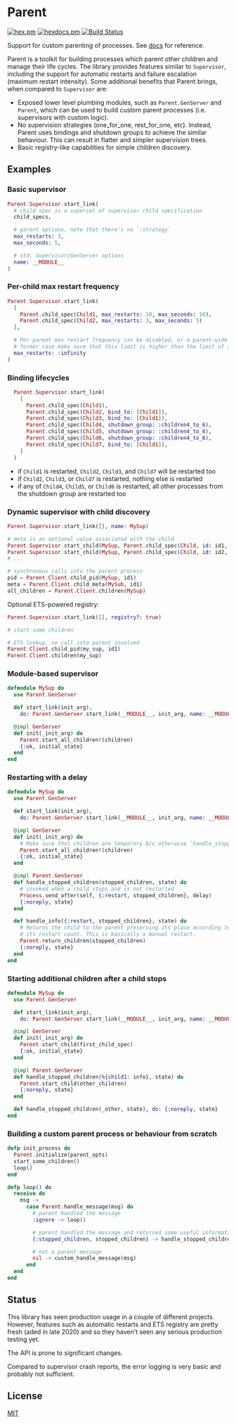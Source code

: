 # Parent

[![hex.pm](https://img.shields.io/hexpm/v/parent.svg?style=flat-square)](https://hex.pm/packages/parent)
[![hexdocs.pm](https://img.shields.io/badge/docs-latest-green.svg?style=flat-square)](https://hexdocs.pm/parent/)
[![Build Status](https://travis-ci.org/sasa1977/parent.svg?branch=master)](https://travis-ci.org/sasa1977/parent)

Support for custom parenting of processes. See [docs](https://hexdocs.pm/parent/) for reference.

Parent is a toolkit for building processes which parent other children and manage their life cycles. The library provides features similar to `Supervisor`, including the support for automatic restarts and failure escalation (maximum restart intensity). Some additional benefits that Parent brings, when compared to `Supervisor` are:

- Exposed lower level plumbing modules, such as `Parent.GenServer` and `Parent`, which can be used to build custom parent processes (i.e. supervisors with custom logic).
- No supervision strategies (one_for_one, rest_for_one, etc). Instead, Parent uses bindings and shutdown groups to achieve the similar behaviour. This can result in flatter and simpler supervision trees.
- Basic registry-like capabilities for simple children discovery.

## Examples

### Basic supervisor

```elixir
Parent.Supervisor.start_link(
  # child spec is a superset of supervisor child specification
  child_specs,

  # parent options, note that there's no `:strategy`
  max_restarts: 3,
  max_seconds: 5,

  # std. Supervisor/GenServer options
  name: __MODULE__
)
```

### Per-child max restart frequency

```elixir
Parent.Supervisor.start_link(
  [
    Parent.child_spec(Child1, max_restarts: 10, max_seconds: 10),
    Parent.child_spec(Child2, max_restarts: 3, max_seconds: 5)
  ],

  # Per-parent max restart frequency can be disabled, or a parent-wide limit can be used. In the
  # former case make sure that this limit is higher than the limit of any child.
  max_restarts: :infinity
)
```

### Binding lifecycles

```elixir
  Parent.Supervisor.start_link(
    [
      Parent.child_spec(Child1),
      Parent.child_spec(Child2, bind_to: [Child1]),
      Parent.child_spec(Child3, bind_to: [Child1]),
      Parent.child_spec(Child4, shutdown_group: :children4_to_6),
      Parent.child_spec(Child5, shutdown_group: :children4_to_6),
      Parent.child_spec(Child6, shutdown_group: :children4_to_6),
      Parent.child_spec(Child7, bind_to: [Child1]),
    ]
  )
```

- if `Child1` is restarted, `Child2`, `Child3`, and `Child7` will be restarted too
- if `Child2`, `Child3`, or `Child7` is restarted, nothing else is restarted
- if any of `Child4`, `Child5`, or `Child6` is restarted, all other processes from the shutdown group are restarted too

### Dynamic supervisor with child discovery

```elixir
Parent.Supervisor.start_link([], name: MySup)

# meta is an optional value associated with the child
Parent.Supervisor.start_child(MySup, Parent.child_spec(Child, id: id1, meta: some_meta))
Parent.Supervisor.start_child(MySup, Parent.child_spec(Child, id: id2, meta: another_meta))
# ...

# synchronous calls into the parent process
pid = Parent.Client.child_pid(MySup, id1)
meta = Parent.Client.child_meta(MySub, id1)
all_children = Parent.Client.children(MySup)
```

Optional ETS-powered registry:

```elixir
Parent.Supervisor.start_link([], registry?: true)

# start some children

# ETS lookup, no call into parent involved
Parent.Client.child_pid(my_sup, id1)
Parent.Client.children(my_sup)
```

### Module-based supervisor

```elixir
defmodule MySup do
  use Parent.GenServer

  def start_link(init_arg),
    do: Parent.GenServer.start_link(__MODULE__, init_arg, name: __MODULE__)

  @impl GenServer
  def init(_init_arg) do
    Parent.start_all_children!(children)
    {:ok, initial_state}
  end
end
```

### Restarting with a delay

```elixir
defmodule MySup do
  use Parent.GenServer

  def start_link(init_arg),
    do: Parent.GenServer.start_link(__MODULE__, init_arg, name: __MODULE__)

  @impl GenServer
  def init(_init_arg) do
    # Make sure that children are temporary b/c otherwise `handle_stopped_children/2` won't be invoked.
    Parent.start_all_children!(children)
    {:ok, initial_state}
  end

  @impl Parent.GenServer
  def handle_stopped_children(stopped_children, state) do
    # invoked when a child stops and is not restarted
    Process.send_after(self, {:restart, stopped_children}, delay)
    {:noreply, state}
  end

  def handle_info({:restart, stopped_children}, state) do
    # Returns the child to the parent preserving its place according to startup order and bumping
    # its restart count. This is basically a manual restart.
    Parent.return_children(stopped_children)
    {:noreply, state}
  end
end
```

### Starting additional children after a child stops

```elixir
defmodule MySup do
  use Parent.GenServer

  def start_link(init_arg),
    do: Parent.GenServer.start_link(__MODULE__, init_arg, name: __MODULE__)

  @impl GenServer
  def init(_init_arg) do
    Parent.start_child(first_child_spec)
    {:ok, initial_state}
  end

  @impl Parent.GenServer
  def handle_stopped_children(%{child1: info}, state) do
    Parent.start_child(other_children)
    {:noreply, state}
  end

  def handle_stopped_children(_other, state), do: {:noreply, state}
end
```

### Building a custom parent process or behaviour from scratch

```elixir
defp init_process do
  Parent.initialize(parent_opts)
  start_some_children()
  loop()
end

defp loop() do
  receive do
    msg ->
      case Parent.handle_message(msg) do
        # parent handled the message
        :ignore -> loop()

        # parent handled the message and returned some useful information
        {:stopped_children, stopped_children} -> handle_stopped_children(stopped_children)

        # not a parent message
        nil -> custom_handle_message(msg)
      end
  end
end
```

## Status

This library has seen production usage in a couple of different projects. However, features such as automatic restarts and ETS registry are pretty fresh (aded in late 2020) and so they haven't seen any serious production testing yet.

The API is prone to significant changes.

Compared to supervisor crash reports, the error logging is very basic and probably not sufficient.

## License

[MIT](./LICENSE)
